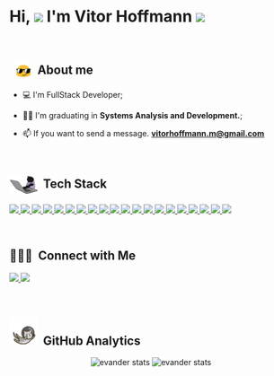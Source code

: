 <h1 align="left">Hi, <img src="https://github.com/EvanderInacio/EvanderInacio/blob/main/images/Earth.gif?raw=true" width="30"> I'm Vitor Hoffmann
 <img src="https://raw.githubusercontent.com/kaueMarques/kaueMarques/master/hi.gif" width="30"></h1>

<br>

 ## &nbsp; <img src="images/oculos.gif " width="30" align="center"> &nbsp;About me

- 💻 I'm FullStack Developer;
 
- 👨‍🎓 I'm graduating in **Systems Analysis and Development.**;

- 📫 If you want to send a message.  **vitorhoffmann.m@gmail.com**


<br>

## <img src="images/gato.gif" width="50" align="center"> &nbsp;Tech Stack

<div align="left">
 <p>
    <a href='https://html.com/'>
      <img src="https://skillicons.dev/icons?i=html"/>
    </a>
    <a href='https://developer.mozilla.org/en-US/docs/Web/CSS'>
      <img src="https://skillicons.dev/icons?i=css"/>
    </a>
    <a href='https://www.javascript.com/'>
      <img src="https://skillicons.dev/icons?i=js"/>
    </a>
    <a href='https://www.typescriptlang.org/'>
      <img src="https://skillicons.dev/icons?i=ts"/>
    </a>
    <a href='https://reactjs.org/'>
      <img src="https://skillicons.dev/icons?i=react"/>
    </a>
    <a href='https://nextjs.org/'>
      <img src="https://skillicons.dev/icons?i=nextjs"/>
    </a>
    <a href='https://nodejs.org/en/'>
      <img src="https://skillicons.dev/icons?i=nodejs"/>
    </a>
    <a href='https://git-scm.com/'>
     <img src="https://skillicons.dev/icons?i=git"/>
    </a>
    <a href='https://styled-components.com/'>
      <img src="https://skillicons.dev/icons?i=styledcomponents"/>
    </a>
    <a href='https://learn.microsoft.com/pt-br/dotnet/csharp/'>
     <img src="https://skillicons.dev/icons?i=cs"/>
    </a>
    <a href='https://learn.microsoft.com/pt-br/cpp/cpp/?view=msvc-170'>
     <img src="https://skillicons.dev/icons?i=cpp"/>
    </a>
     <a href='https://pt.wikipedia.org/wiki/C_(linguagem_de_programa%C3%A7%C3%A3o)'>
     <img src="https://skillicons.dev/icons?i=c"/>
    </a>
     <a href='https://vuejs.org/'>
     <img src="https://skillicons.dev/icons?i=vue"/>
    </a>
     <a href='https://rubyonrails.org/'>
     <img src="https://skillicons.dev/icons?i=ruby"/>
    </a>
      <a href='https://dotnet.microsoft.com/pt-br/'>
     <img src="https://skillicons.dev/icons?i=dotnet"/>
    </a>
      <a href='https://angular.io/'>
     <img src="https://skillicons.dev/icons?i=angular"/>
    </a>
    <a href='https://www.python.org/'>
     <img src="https://skillicons.dev/icons?i=py"/>
    </a>
    <a href='https://sass-lang.com/'>
     <img src="https://skillicons.dev/icons?i=sass"/>
    </a>
     <a href='https://mui.com/'>
     <img src="https://skillicons.dev/icons?i=materialui"/>
    </a>
    <a href='https://www.figma.com/'>
     <img src="https://skillicons.dev/icons?i=figma"/>
    </a>
 </p>

</div>
  
<br>

## 👨🏻‍💼 &nbsp;Connect with Me

<p align="left">
 
 <a href="https://www.linkedin.com/in/evander-inacio" alt="Linkedin">
  <img width="140px" src="https://img.shields.io/badge/-Linkedin-rgb(25, 27, 30)?style=for-the-badge&logo=Linkedin&logoColor=rgb(150, 118, 228)&link=https://www.linkedin.com/in/vitor-hoffmann-motarelli/"/> 
 </a>

 <a href="mailto:evander.20116@gmail.com" alt="Gmail">
  <img width="113px" src="https://img.shields.io/badge/-Gmail-rgb(25, 27, 30)?style=for-the-badge&logo=Gmail&logoColor=rgb(150, 118, 228)&link=mailto:vitorhoffmann.m@gmail.com"/> 
 </a>


 </p>

<br>

## <img src="images/gato_astronauta.gif" width="50" height="50" align="10">  &nbsp;GitHub Analytics

<div align="center">
<img height='180em' src="https://github-readme-stats.vercel.app/api?username=VHMCODERhoff&show_icons=true=anuraghazra&show_icons=true&theme=aur" alt="evander stats"/>
<img height='180em' src="https://github-readme-stats.vercel.app/api/top-langs/?username=VHMCODERhoff&layout=compact&theme=aura" alt="evander stats"/>
 </div>